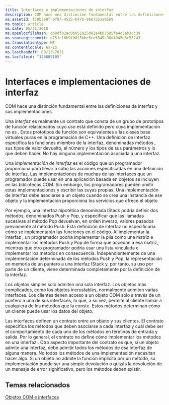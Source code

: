 ```yaml
---
title: Interfaces e implementaciones de interfaz
description: COM hace una distinción fundamental entre las definiciones de interfaz y sus implementaciones.
ms.assetid: f50b3e8f-bf87-4525-b47b-96e75b3a05b9
ms.topic: article
ms.date: 05/31/2018
ms.openlocfilehash: db8df92ac8b851925d82a4b03505fa4c5ab3dc39
ms.sourcegitcommit: d75fc10b9f0825bbe5ce5045c90d4045e3c53243
ms.translationtype: MT
ms.contentlocale: es-ES
ms.lasthandoff: 09/13/2021
ms.locfileid: "126889105"
---
```

# <a name="interfaces-and-interface-implementations"></a>Interfaces e implementaciones de interfaz

COM hace una distinción fundamental entre las definiciones de interfaz y sus implementaciones.

Una *interfaz* es realmente un contrato que consta de un grupo de prototipos de función relacionados cuyo uso está definido pero cuya implementación no es . Estos prototipos de función son equivalentes a las clases base virtuales puras en la programación de C++. Una definición de interfaz especifica las funciones miembro de la interfaz, denominadas métodos *,* sus tipos de valor devuelto, el número y los tipos de sus parámetros y lo que deben hacer. No hay ninguna implementación asociada a una interfaz.

Una *implementación de interfaz* es el código que un programador proporciona para llevar a cabo las acciones especificadas en una definición de interfaz. Las implementaciones de muchas de las interfaces que un programador puede usar en una aplicación basada en objetos se incluyen en las bibliotecas COM. Sin embargo, los programadores pueden omitir estas implementaciones y escribir las suyas propias. Una implementación de interfaz debe asociarse a un objeto cuando se crea una instancia de ese objeto y la implementación proporciona los servicios que ofrece el objeto.

Por ejemplo, una interfaz hipotética denominada IStack podría definir dos métodos, denominados Push y Pop, y especificar que las llamadas sucesivas al método Pop devuelvan, en orden inverso, valores pasados previamente al método Push. Esta definición de interfaz no especificaría cómo se implementarán las funciones en el código. Al implementar la interfaz , un programador podría implementar la pila como una matriz e implementar los métodos Push y Pop de forma que accedan a esa matriz, mientras que otro programador podría usar una lista vinculada e implementar los métodos en consecuencia. Independientemente de una implementación determinada de los métodos Push y Pop, la representación en memoria de un puntero a una interfaz IStack y, por tanto, su uso por parte de un cliente, viene determinada completamente por la definición de la interfaz.

Los objetos simples solo admiten una sola interfaz. Los objetos más complicados, como los objetos incrustables, normalmente admiten varias interfaces. Los clientes tienen acceso a un objeto COM solo a través de un puntero a una de sus interfaces, lo que, a su vez, permite al cliente llamar a cualquiera de los métodos que la conste. Estos métodos determinan cómo un cliente puede usar los datos del objeto.

Las interfaces definen un contrato entre un objeto y sus clientes. El contrato especifica los métodos que deben asociarse a cada interfaz y cuál debe ser el comportamiento de cada uno de los métodos en términos de entrada y salida. Por lo general, el contrato no define cómo implementar los métodos en una interfaz . Otro aspecto importante del contrato es que, si un objeto admite una interfaz, debe admitir todos los métodos de esa interfaz de alguna manera. No todos los métodos de una implementación necesitan hacer algo. Si un objeto no admite la función implícita por un método, su implementación puede ser una simple devolución o quizás la devolución de un mensaje de error significativo, pero los métodos deben existir.

## <a name="related-topics"></a>Temas relacionados

<dl> <dt>

[Objetos COM e interfaces](com-objects-and-interfaces.md)
</dt> </dl>

 

 




